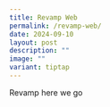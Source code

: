 ```yaml
---
title: Revamp Web
permalink: /revamp-web/
date: 2024-09-10
layout: post
description: ""
image: ""
variant: tiptap
---
```

<p>Revamp here we go</p>